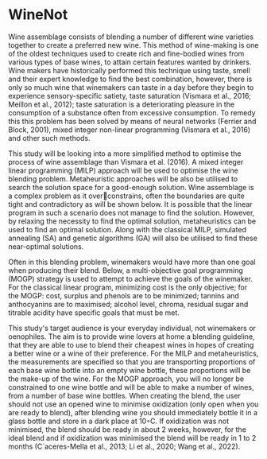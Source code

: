 # WineNot
Wine assemblage consists of blending a number of different wine varieties together to create a preferred new wine. This method of wine-making is one of the oldest techniques used to create rich and fine-bodied wines from various types of base wines, to attain certain features wanted by drinkers. Wine makers have historically performed this technique using taste, smell and their expert
knowledge to find the best combination, however, there is only so much wine that winemakers can taste in a day before they begin to experience sensory-specific satiety, taste saturation (Vismara et al., 2016; Meillon et al., 2012); taste saturation is a deteriorating pleasure in the consumption of a substance often from excessive consumption. To remedy this this problem has been solved
by means of neural networks (Ferrier and Block, 2001), mixed integer non-linear programming (Vismara et al., 2016) and other such methods. 

This study will be looking into a more simplified method to optimise the process of wine assemblage than Vismara et al. (2016). A mixed integer linear programming (MILP) approach will be used to optimise the wine blending problem. Metaheuristic approaches will be also be utilised to search the solution space for a good-enough solution. Wine assemblage is a complex problem as it overconstrains, often the boundaries are quite tight and contradictory as will be shown below. It is
possible that the linear program in such a scenario does not manage to find the solution. However, by relaxing the necessity to find the optimal solution, metaheuristics can be used to find an optimal solution. Along with the classical MILP, simulated annealing (SA) and genetic algorithms (GA) will also be utilised to find these near-optimal solutions.

Often in this blending problem, winemakers would have more than one goal when producing their blend. Below, a multi-objective goal programming (MOGP) strategy is used to attempt to achieve the goals of the winemaker. For the classical linear program, minimizing cost is the only objective; for the MOGP: cost, surplus and phenols are to be minimized; tannins and anthocyanins are to
maximised; alcohol level, chroma, residual sugar and titrable acidity have specific goals that must be met. 

This study's target audience is your everyday individual, not winemakers or oenophiles. The aim is to provide wine lovers at home a blending guideline, that they are able to use to blend their
cheapest wines in hopes of creating a better wine or a wine of their preference. For the MILP and metaheuristics, the measurements are specified so that you are transporting proportions of each base wine bottle into an empty wine bottle, these proportions will be the make-up of the wine. For the MOGP approach, you will no longer be constrained to one wine bottle and will be able to
make a number of wines, from a number of base wine bottles. When creating the blend, the user should not use an opened wine to minimise oxidization (only open when you are ready to blend), after blending wine you should immediately bottle it in a glass bottle and store in a dark place at 10◦C. If oxidization was not minimised, the blend should be ready in about 2 weeks, however,
for the ideal blend and if oxidization was minimised the blend will be ready in 1 to 2 months (C´aceres-Mella et al., 2013; Li et al., 2020; Wang et al., 2022).
